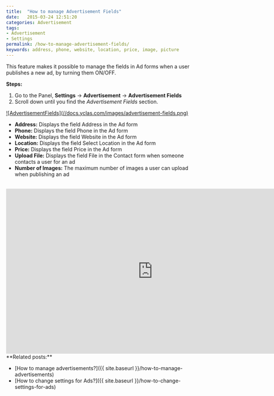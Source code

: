 ```yaml
---
title:  "How to manage Advertisement Fields"
date:   2015-03-24 12:51:20
categories: Advertisement
tags: 
- Advertisement
- Settings
permalink: /how-to-manage-advertisement-fields/
keywords: address, phone, website, location, price, image, picture
---
```

This feature makes it possible to manage the fields in Ad forms when a user publishes a new ad, by turning them ON/OFF. 

**Steps:** 

1. Go to the Panel, **Settings** -> **Advertisement** -> **Advertisement Fields** 
2. Scroll down until you find the _Advertisement Fields_ section. 

<a href="//docs.yclas.com/images/advertisement-fields.png" class="thumbnail gallery-item" data-gallery>
![AdvertisementFields](//docs.yclas.com/images/advertisement-fields.png)
</a>

+ **Address:** Displays the field Address in the Ad form
+ **Phone:** Displays the field Phone in the Ad form
+ **Website:** Displays the field Website in the Ad form
+ **Location:** Displays the field Select Location in the Ad form
+ **Price:** Displays the field Price in the Ad form
+ **Upload File:** Displays the field File in the Contact form when someone contacts a user for an ad
+ **Number of Images:** The maximum number of images a user can upload when publishing an ad

<br>

<iframe width="800" height="450" src="https://www.youtube.com/embed/qOEqw1scauY" frameborder="0" allowfullscreen></iframe>

<br>
**Related posts:**

* [How to manage advertisements?]({{ site.baseurl }}/how-to-manage-advertisements)
* [How to change settings for Ads?]({{ site.baseurl }}/how-to-change-settings-for-ads)

